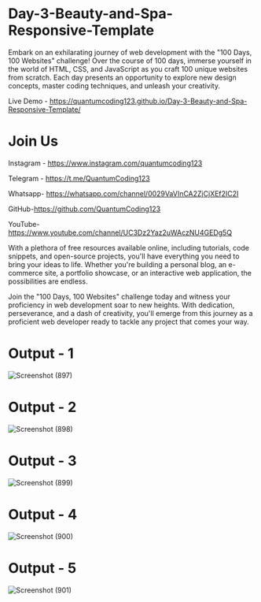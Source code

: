 # Day-3-Beauty-and-Spa-Responsive-Template

Embark on an exhilarating journey of web development with the "100 Days, 100 Websites" challenge! Over the course of 100 days, immerse yourself in the world of HTML, CSS, and JavaScript as you craft 100 unique websites from scratch. Each day presents an opportunity to explore new design concepts, master coding techniques, and unleash your creativity.

Live Demo - https://quantumcoding123.github.io/Day-3-Beauty-and-Spa-Responsive-Template/

# Join Us

Instagram - https://www.instagram.com/quantumcoding123

Telegram - https://t.me/QuantumCoding123

Whatsapp- https://whatsapp.com/channel/0029VaVInCA2ZjCjXEf2IC2I

GitHub-https://github.com/QuantumCoding123

YouTube-https://www.youtube.com/channel/UC3Dz2Yaz2uWAczNU4GEDg5Q

With a plethora of free resources available online, including tutorials, code snippets, and open-source projects, you'll have everything you need to bring your ideas to life. Whether you're building a personal blog, an e-commerce site, a portfolio showcase, or an interactive web application, the possibilities are endless.

Join the "100 Days, 100 Websites" challenge today and witness your proficiency in web development soar to new heights. With dedication, perseverance, and a dash of creativity, you'll emerge from this journey as a proficient web developer ready to tackle any project that comes your way.

# Output - 1

 ![Screenshot (897)](https://github.com/user-attachments/assets/2e42d1c8-05e1-40da-8bfc-5e185cd98c60)

# Output - 2

![Screenshot (898)](https://github.com/user-attachments/assets/b8ad6e05-3eac-4e31-9e28-fa65421b2604)


# Output - 3

![Screenshot (899)](https://github.com/user-attachments/assets/4934cdad-7b1f-4e6e-852b-bbd24ea59566)


# Output - 4

![Screenshot (900)](https://github.com/user-attachments/assets/d36417e8-49b2-406d-80c9-b6b08a7fb9af)

# Output - 5

![Screenshot (901)](https://github.com/user-attachments/assets/214d2bfc-5a8c-497d-bef3-805bfb2a5763)

